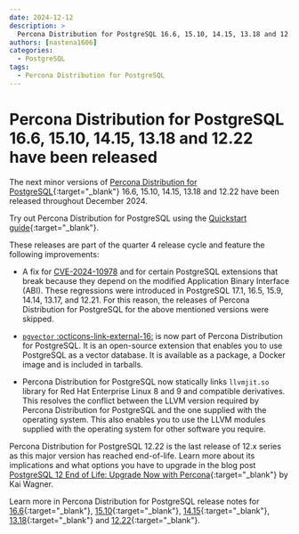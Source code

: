 ```yaml
---
date: 2024-12-12
description: >
  Percona Distribution for PostgreSQL 16.6, 15.10, 14.15, 13.18 and 12.22 have been released.
authors: [nastena1606]
categories:
  - PostgreSQL
tags:
  - Percona Distribution for PostgreSQL
---
```


# Percona Distribution for PostgreSQL 16.6, 15.10, 14.15, 13.18 and 12.22 have been released

<!-- more -->

The next minor versions of [Percona Distribution for PostgreSQL](https://docs.percona.com/postgresql/16/index.html){:target="_blank"} 16.6, 15.10, 14.15, 13.18 and 12.22 have been released throughout December 2024.

Try out Percona Distribution for PostgreSQL using the [Quickstart guide](https://docs.percona.com/postgresql/17/installing.html){:target="_blank"}. 

These releases are part of the quarter 4 release cycle and feature the following improvements:

* A fix for [CVE-2024-10978](https://www.postgresql.org/support/security/CVE-2024-10978/) and for certain PostgreSQL extensions that break because they depend on the modified Application Binary Interface (ABI). These regressions were introduced in PostgreSQL 17.1, 16.5, 15.9, 14.14, 13.17, and 12.21. For this reason, the releases of Percona Distribution for PostgreSQL for the above mentioned versions were skipped. 

* [`pgvector` :octicons-link-external-16:](https://github.com/pgvector/pgvector) is now part of Percona Distribution for PostgreSQL. It is an open-source extension that enables you to use PostgreSQL as a vector database. It is available as a package, a Docker image and is included in tarballs. 

* Percona Distribution for PostgreSQL now statically links `llvmjit.so` library for Red Hat Enterprise Linux 8 and 9 and compatible derivatives. This resolves the conflict between the LLVM version required by Percona Distribution for PostgreSQL and the one supplied with the operating system. This also enables you to use the LLVM modules supplied with the operating system for other software you require.

Percona Distribution for PostgreSQL 12.22 is the last release of 12.x series as this major version has reached end-of-life. Learn more about its implications and what options you have to upgrade in the blog post [PostgreSQL 12 End of Life: Upgrade Now with Percona](https://www.percona.com/blog/postgresql-12-end-of-life-upgrade-now-with-percona/){:target="_blank"} by Kai Wagner.

Learn more in Percona Distribution for PostgreSQL release notes for [16.6](https://docs.percona.com/postgresql/16/release-notes-v16.6.html){:target="_blank"}, [15.10](https://docs.percona.com/postgresql/15/release-notes-v15.10.html){:target="_blank"}, [14.15](https://docs.percona.com/postgresql/14/release-notes-v14.15.html){:target="_blank"}, [13.18](https://docs.percona.com/postgresql/13/release-notes-v13.18.html){:target="_blank"} and [12.22](https://docs.percona.com/postgresql/12/release-notes-v12.22.html){:target="_blank"}.

